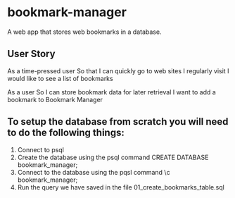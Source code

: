 # bookmark-manager
A web app that stores web bookmarks in a database.

## User Story

As a time-pressed user
So that I can quickly go to web sites I regularly visit
I would like to see a list of bookmarks

As a user
So I can store bookmark data for later retrieval
I want to add a bookmark to Bookmark Manager

## To setup the database from scratch you will need to do the following things:

1. Connect to psql
2. Create the database using the psql command CREATE DATABASE bookmark_manager;
3. Connect to the database using the pqsl command \c bookmark_manager;
4. Run the query we have saved in the file 01_create_bookmarks_table.sql
